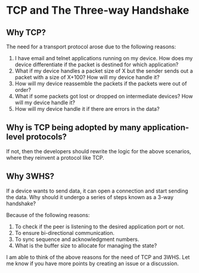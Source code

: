 # TCP and The Three-way Handshake

## Why TCP?

The need for a transport protocol arose due to the following reasons:
1. I have email and telnet applications running on my device. How does my device differentiate if the packet is destined for which application?
2. What if my device handles a packet size of X but the sender sends out a packet with a size of X+100? How will my device handle it?
3. How will my device reassemble the packets if the packets were out of order?
4. What if some packets got lost or dropped on intermediate devices? How will my device handle it?
5. How will my device handle it if there are errors in the data?

## Why is TCP being adopted by many application-level protocols?

If not, then the developers should rewrite the logic for the above scenarios, where they reinvent a protocol like TCP.

## Why 3WHS?

If a device wants to send data, it can open a connection and start sending the data. Why should it undergo a series of steps known as a 3-way handshake?

Because of the following reasons:
1. To check if the peer is listening to the desired application port or not.
2. To ensure bi-directional communication.
3. To sync sequence and acknowledgment numbers.
4. What is the buffer size to allocate for managing the state?

I am able to think of the above reasons for the need of TCP and 3WHS. Let me know if you have more points by creating an issue or a discussion.